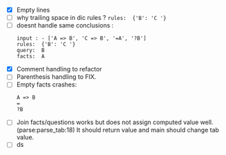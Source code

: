- [x] Empty lines
- [ ] why trailing space in dic rules ? `rules:  {'B': 'C '}`
- [ ] doesnt handle same conclusions :
    ```
    input : - ['A => B', 'C => B', '=A', '?B']
    rules:  {'B': 'C '}
    query:  B
    facts:  A
    ```
- [x] Comment handling to refactor
- [ ] Parenthesis handling to FIX.
- [ ] Empty facts crashes:
    ```
    A => B
    =
    ?B
    ```
- [ ] Join facts/questions works but does not assign computed value well. (parse:parse_tab:18) It should return value and main should change tab value.
- [ ] ds